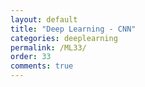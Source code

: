 ```yaml
---
layout: default
title: "Deep Learning - CNN"
categories: deeplearning
permalink: /ML33/
order: 33
comments: true
---
```

